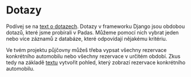 # Dotazy

Podívej se na [text o dotazech](https://kodim.cz/czechitas/progr2-python/python-pro-web/dotazy). Dotazy v frameworku Django jsou obdobou dotazů, které jsme probírali v Padas. Můžeme pomocí nich vybrat jeden nebo více záznamů z databáze, které odpovídají nějakému kritériu. 

Ve tvém projektu půjčovny můžeš třeba vypsat všechny rezervace konkrétního automobilu nebo všechny rezervace v určitém období. Zkus tedy na základě [textu](https://kodim.cz/czechitas/progr2-python/python-pro-web/dotazy) vytvořit pohled, který zobrazí rezervace konkrétního automobilu.
